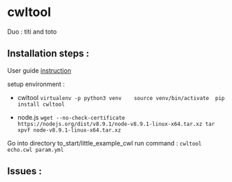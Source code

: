 # cwltool

Duo : titi and toto

## Installation steps :

User guide [instruction](http://www.commonwl.org/user_guide)

setup environment :
 * cwltool
`virtualenv -p python3 venv   
source venv/bin/activate 
pip install cwltool`

 * node.js
`wget --no-check-certificate https://nodejs.org/dist/v8.9.1/node-v8.9.1-linux-x64.tar.xz
tar xpvf node-v8.9.1-linux-x64.tar.xz`

Go into directory to_start/little_example_cwl
run command :
`cwltool echo.cwl param.yml`

## Issues :


